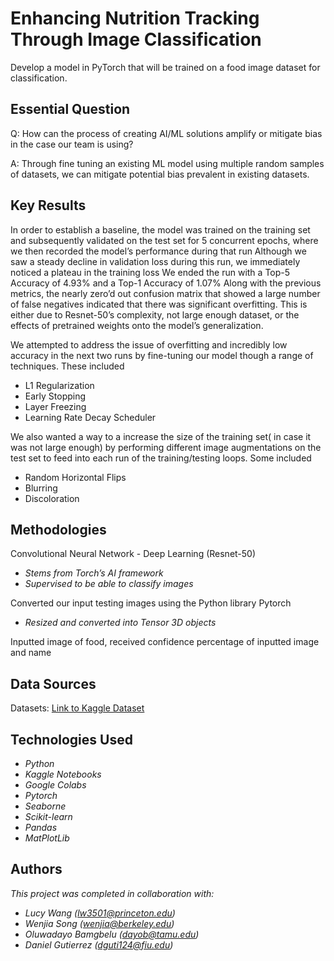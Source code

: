 # Enhancing Nutrition Tracking Through Image Classification

Develop a model in PyTorch that will be trained on a food image dataset for classification.


## Essential Question <!--- do not change this line -->

Q: How can the process of creating AI/ML solutions amplify or mitigate bias in the case our team is using?

A: Through fine tuning an existing ML model using multiple random samples of datasets, we can mitigate potential bias prevalent in existing datasets. 

## Key Results <!--- do not change this line -->

In order to establish a baseline, the model was trained on the training set and subsequently validated on the test set for 5 concurrent epochs, where we then recorded the model’s performance during that run
Although we saw a steady decline in validation loss during this run, we immediately noticed a plateau in the training loss
We ended the run with a Top-5 Accuracy of 4.93% and a Top-1 Accuracy of 1.07%
Along with the previous metrics, the nearly zero’d out confusion matrix that showed a large number of false negatives indicated that there was significant overfitting. This is either due to Resnet-50’s complexity, not large enough dataset, or the effects of pretrained weights onto the model’s generalization.

We attempted to address the issue of overfitting and incredibly low accuracy in the next two runs by fine-tuning our model though a range of techniques. These included
- L1 Regularization 
- Early Stopping 
- Layer Freezing
- Learning Rate Decay Scheduler
  
We also wanted a way to a increase the size of the training set( in case it was not large enough) by performing different image augmentations on the test set to feed into each run of the training/testing loops. Some included
- Random Horizontal Flips
- Blurring
- Discoloration




## Methodologies <!--- do not change this line -->

Convolutional Neural Network - Deep Learning (Resnet-50)
- *Stems from Torch’s AI framework*
- *Supervised to be able to classify images*
  
Converted our input testing images using the Python library Pytorch
- *Resized and converted into Tensor 3D objects*
  
Inputted image of food, received confidence percentage of inputted image and name




## Data Sources <!--- do not change this line -->

Datasets: [Link to Kaggle Dataset](https://www.kaggle.com/datasets/kmader/food41)

## Technologies Used <!--- do not change this line -->

- *Python*
- *Kaggle Notebooks*
- *Google Colabs*
- *Pytorch*
- *Seaborne*
- *Scikit-learn*
- *Pandas*
- *MatPlotLib*


## Authors <!--- do not change this line -->

*This project was completed in collaboration with:*
- *Lucy Wang ([lw3501@princeton.edu](mailto:lw3501@princeton.edu))*
- *Wenjia Song ([wenjia@berkeley.edu](mailto:wenjia@berkeley.edu))*
- *Oluwadayo Bamgbelu ([dayob@tamu.edu](mailto:dayob@tamu.edu))*
- *Daniel Gutierrez ([dguti124@fiu.edu](mailto:dguti124@fiu.edu))*
